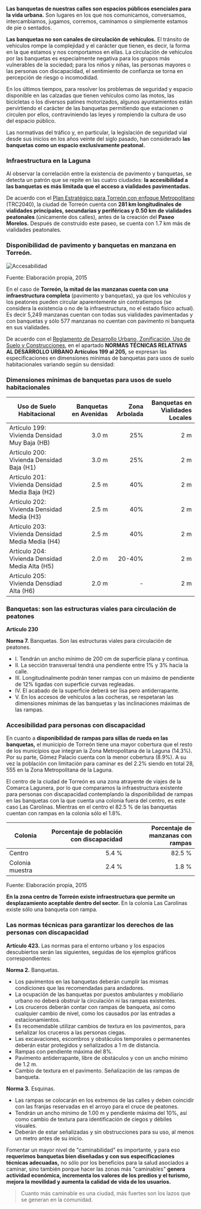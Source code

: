 
**Las banquetas de nuestras calles son espacios públicos esenciales para la vida urbana.** Son lugares en los que nos comunicamos, conversamos, intercambiamos, jugamos, corremos, caminamos o simplemente estamos de pie o sentados.

**Las banquetas no son canales de circulación de vehículos.** El tránsito de vehículos rompe la complejidad y el carácter que tienen, es decir, la forma en la que estamos y nos comportamos en ellas. La circulación de vehículos por las banquetas es especialmente negativa para los grupos más vulnerables de la sociedad; para los niños y niñas, las personas mayores o las personas con discapacidad, el sentimiento de confianza se torna en percepción de riesgo o incomodidad.

En los últimos tiempos, para resolver los problemas de seguridad y espacio disponible en las calzadas que tienen vehículos como las motos, las bicicletas o los diversos patines motorizados, algunos ayuntamientos están pervirtiendo el carácter de las banquetas permitiendo que estacionen o circulen por ellos, contraviniendo las leyes y rompiendo la cultura de uso del espacio público.

Las normativas del tráfico y, en particular, la legislación de seguridad vial desde sus inicios en los años veinte del siglo pasado, han considerado **las banquetas como un espacio exclusivamente peatonal.**

### Infraestructura en la Laguna

Al observar la correlación entre la existencia de pavimento y banquetas, se detecta un patrón que se repite en las cuatro ciudades: **la accesibilidad a las banquetas es más limitada que el acceso a vialidades pavimentadas.**

De acuerdo con el [Plan Estratégico para Torreón con enfoque Metropolitano](../pet/indice.html) (TRC2040), la ciudad de Torreón cuenta con **281 km longitudinales de vialidades principales, secundarias y periféricas y 0.50 km de vialidades peatonales** (únicamente dos calles), antes de la creación del **Paseo Morelos.** Después de construido este paseo, se cuenta con 1.7 km más de vialidades peatonales.

### Disponibilidad de pavimento y banquetas en manzana en Torreón.

<img class="img-responsive" src="la-accesibilidad-a-las-banquetas-en-torreon/accesabilidad.jpg" alt="Accesabilidad">

Fuente: Elaboración propia, 2015

En el caso de **Torreón, la mitad de las manzanas cuenta con una infraestructura completa** (pavimento y banquetas), ya que los vehículos y los peatones pueden circular aparentemente sin contratiempos (se considera la existencia o no de la infraestructura, no el estado físico actual). Es decir 5,249 manzanas cuentan con todas sus vialidades pavimentadas y con banquetas y sólo 577 manzanas no cuentan con pavimento ni banqueta en sus vialidades.

De acuerdo con el [Reglamento de Desarrollo Urbano, Zonificación, Uso de Suelo y Construcciones](../sig-planes/index.html), en el apartado **NORMAS TÉCNICAS RELATIVAS AL DESARROLLO URBANO Artículos 199 al 205,** se expresan las especificaciones en dimensiones mínimas de banquetas para usos de suelo habitacionales variando según su densidad:

### Dimensiones mínimas de banquetas para usos de suelo habitacionales

Uso de Suelo Habitacional                        | Banquetas en Avenidas | Zona Arbolada | Banquetas en Vialidades Locales
-------------------------------------------------|----------------------:|--------------:|--------------------------------:
Artículo 199: Vivienda Densidad Muy Baja (HB)    |                 3.0 m |           25% |                             2 m
Artículo 200: Vivienda Densidad Baja (H1)        |                 3.0 m |           25% |                             2 m
Artículo 201: Vivienda Densidad Media Baja (H2)  |                 2.5 m |           40% |                             2 m
Artículo 202: Vivienda Densidad Media (H3)       |                 2.5 m |           40% |                             2 m
Artículo 203: Vivienda Densidad Media Media (H4) |                 2.5 m |           40% |                             2 m
Artículo 204: Vivienda Densidad Media Alta (H5)  |                 2.0 m |        20-40% |                             2 m
Artículo 205: Vivienda Densdiad Alta (H6)        |                 2.0 m |             - |                             2 m

### Banquetas: son las estructuras viales para circulación de peatones

**Artículo 230**

**Norma 7.** Banquetas. Son las estructuras viales para circulación de peatones.

- I. Tendrán un ancho mínimo de 200 cm de superficie plana y continua.
- II. La sección transversal tendrá una pendiente entre 1% y 3% hacia la calle.
- III. Longitudinalmente podrán tener rampas con un máximo de pendiente de 12% ligadas con superficie curvas regleadas.
- IV. El acabado de la superficie deberá ser lisa pero antiderrapante.
- V. En los accesos de vehículos a las cocheras, se respetaran las dimensiones mínimas de las banquetas y las inclinaciones máximas de las rampas.

### Accesibilidad para personas con discapacidad

En cuanto a **disponibilidad de rampas para sillas de rueda en las banquetas,** el municipio de Torreón tiene una mayor cobertura que el resto de los municipios que integran la Zona Metropolitana de la Laguna (14.3%). Por su parte, Gómez Palacio cuenta con la menor cobertura (8.9%). A su vez la población con limitación para caminar es del 2.2% siendo en total 28, 555 en la Zona Metropolitana de la Laguna.

El centro de la ciudad de Torreón es una zona atrayente de viajes de la Comarca Lagunera, por lo que comparamos la infraestructura existente para personas con discapacidad contemplando la disponibilidad de rampas en las banquetas con la que cuenta una colonia fuera del centro, es este caso Las Carolinas. Mientras en el centro el 82.5 % de las banquetas cuentan con rampas en la colonia sólo el 1.8%.

Colonia         | Porcentaje de población con discapacidad | Porcentaje de manzanas con rampas
----------------|-----------------------------------------:|----------------------------------:
Centro          |                                    5.4 % |                            82.5 %
Colonia muestra |                                    2.4 % |                             1.8 %

Fuente: Elaboración propia, 2015

**En la zona centro de Torreón existe infraestructura que permite un desplazamiento aceptable dentro del sector.** En la colonia Las Carolinas existe sólo una banqueta con rampa.

### Las normas técnicas para garantizar los derechos de las personas con discapacidad

**Artículo 423.** Las normas para el entorno urbano y los espacios descubiertos serán las siguientes, seguidas de los ejemplos gráficos correspondientes:

**Norma 2.** Banquetas.

- Los pavimentos en las banquetas deberán cumplir las mismas condiciones que las recomendadas para andadores.
- La ocupación de las banquetas por puestos ambulantes y mobiliario urbano no deberá obstruir la circulación ni las rampas existentes.
- Los cruceros deberán contar con rampas de banqueta, así como cualquier cambio de nivel, como los causados por las entradas a estacionamientos.
- Es recomendable utilizar cambios de textura en los pavimentos, para señalizar los cruceros a las personas ciegas.
- Las excavaciones, escombros y obstáculos temporales o permanentes deberán estar protegidos y señalizados a 1 m de distancia.
- Rampas con pendiente máxima del 8%.
- Pavimento antiderrapante, libre de obstáculos y con un ancho mínimo de 1.2 m.
- Cambio de textura en el pavimento. Señalización de las rampas de banqueta.

**Norma 3.** Esquinas.

- Las rampas se colocarán en los extremos de las calles y deben coincidir con las franjas reservadas en el arroyo para el cruce de peatones.
- Tendrán un ancho mínimo de 1.00 m y pendiente máxima del 10%, así como cambio de textura para identificación de ciegos y débiles visuales.
- Deberán de estar señalizadas y sin obstrucciones para su uso, al menos un metro antes de su inicio.

Fomentar un mayor nivel de "caminabilidad" es importante, y para eso **requerimos banquetas bien diseñadas y con sus especificaciones técnicas adecuadas,** no sólo por los beneficios para la salud asociados a caminar, sino también porque hacer las zonas más "caminables" **genera actividad económica, incrementa los valores de los predios y el turismo, mejora la movilidad y aumenta la calidad de vida de los usuarios.**

> Cuanto más caminable es una ciudad, más fuertes son los lazos que se generan en la comunidad.
